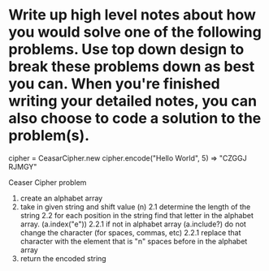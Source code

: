 #  Write up high level notes about how you would solve one of the following problems. Use top down design to break these problems down as best you can. When you're finished writing your detailed notes, you can also choose to code a solution to the problem(s).

cipher = CeasarCipher.new
cipher.encode("Hello World", 5)
=> "CZGGJ RJMGY"

Ceaser Cipher problem

1. create an alphabet array
2. take in given string and shift value (n)
  2.1 determine the length of the string
  2.2 for each position in the string find that letter in the alphabet array. (a.index("e"))
     2.2.1 if not in alphabet array (a.include?) do not change the character (for spaces, commas, etc)
     2.2.1 replace that character with the element that is "n" spaces before in the alphabet array
3. return the encoded string
